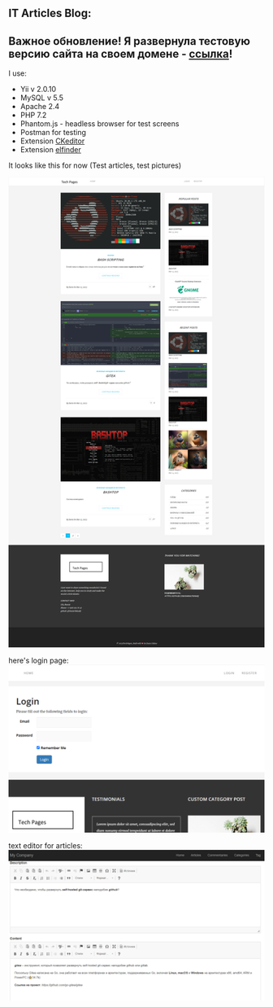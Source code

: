 IT Articles Blog:
--------------------
Важное обновление!
Я развернула тестовую версию сайта на своем домене - [ссылка](https://just-for-fun-myapps.ru/tech.pages.loc/web/)!
---------------------
I use:
* Yii v 2.0.10
* MySQL v 5.5
* Apache 2.4
* PHP 7.2
* Phantom.js - headless browser for test screens
* Postman for testing
* Extension [CKeditor](https://github.com/MihailDev/yii2-ckeditor) 
* Extension [elfinder](https://github.com/MihailDev/yii2-elfinder)

It looks like this for now (Test articles, test pictures)

![img_3.png](img_3.png)


here's login page:
![img_1.png](img_1.png)

text editor for articles:
![img_2.png](img_2.png)

